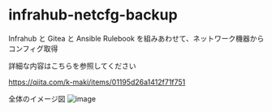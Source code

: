 # infrahub-netcfg-backup
Infrahub と Gitea と Ansible Rulebook を組みあわせて、ネットワーク機器からコンフィグ取得

詳細な内容はこちらを参照してください

https://qiita.com/k-maki/items/01195d26a1412f71f751


全体のイメージ図
![image](https://github.com/user-attachments/assets/1792993c-a193-4cf3-afb2-b8d2bb863c97)
